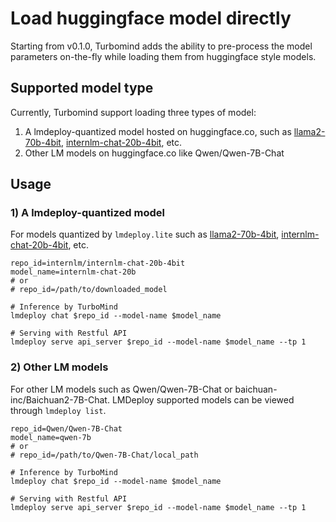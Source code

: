 # Load huggingface model directly

Starting from v0.1.0, Turbomind adds the ability to pre-process the model parameters on-the-fly while loading them from huggingface style models.

## Supported model type

Currently, Turbomind support loading three types of model:

1. A lmdeploy-quantized model hosted on huggingface.co, such as [llama2-70b-4bit](https://huggingface.co/lmdeploy/llama2-chat-70b-4bit), [internlm-chat-20b-4bit](https://huggingface.co/internlm/internlm-chat-20b-4bit), etc.
2. Other LM models on huggingface.co like Qwen/Qwen-7B-Chat

## Usage

### 1) A lmdeploy-quantized model

For models quantized by `lmdeploy.lite` such as [llama2-70b-4bit](https://huggingface.co/lmdeploy/llama2-chat-70b-4bit), [internlm-chat-20b-4bit](https://huggingface.co/internlm/internlm-chat-20b-4bit), etc.

```
repo_id=internlm/internlm-chat-20b-4bit
model_name=internlm-chat-20b
# or
# repo_id=/path/to/downloaded_model

# Inference by TurboMind
lmdeploy chat $repo_id --model-name $model_name

# Serving with Restful API
lmdeploy serve api_server $repo_id --model-name $model_name --tp 1
```

### 2) Other LM models

For other LM models such as Qwen/Qwen-7B-Chat or baichuan-inc/Baichuan2-7B-Chat. LMDeploy supported models can be viewed through `lmdeploy list`.

```
repo_id=Qwen/Qwen-7B-Chat
model_name=qwen-7b
# or
# repo_id=/path/to/Qwen-7B-Chat/local_path

# Inference by TurboMind
lmdeploy chat $repo_id --model-name $model_name

# Serving with Restful API
lmdeploy serve api_server $repo_id --model-name $model_name --tp 1
```
